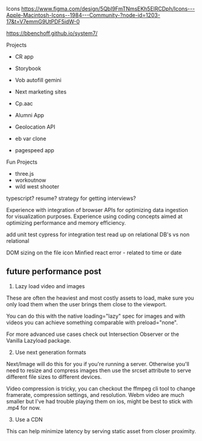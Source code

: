 Icons https://www.figma.com/design/5QbI9FmTNmsEKh5ElRCDph/Icons---Apple-Macintosh-Icons--1984---Community-?node-id=1203-17&t=V7emmG9UtPDF5idW-0

https://bbenchoff.github.io/system7/

Projects
- CR app
- Storybook
- Vob autofill gemini
- Next marketing sites
- Cp.aac

- Alumni App
- Geolocation API
- eb var clone
- pagespeed app

Fun Projects
- three.js
- workoutnow
- wild west shooter


typescript?
resume?
strategy for getting interviews?


Experience with integration of browser APIs for optimizing data ingestion for visualization purposes.
Experience using coding concepts aimed at optimizing performance and memory efficiency.


add unit test
cypress for integration test
read up on relational DB's vs non relational


DOM sizing on the file icon
Minfied react error - related to time or date

## future performance post
1. Lazy load video and images

These are often the heaviest and most costly assets to load, make sure you only load them when the user brings them close to the viewport.

You can do this with the native loading="lazy" spec for images and with videos you can achieve something comparable with preload="none".

For more advanced use cases check out Intersection Observer or the Vanilla Lazyload package.

2. Use next generation formats

Next/Image will do this for you if you're running a server. Otherwise you'll need to resize and compress images then use the srcset attribute to serve different file sizes to different devices.

Video compression is tricky, you can checkout the ffmpeg cli tool to change framerate, compression settings, and resolution. Webm video are much smaller but I've had trouble playing them on ios, might be best to stick with .mp4 for now.

3. Use a CDN

This can help minimize latency by serving static asset from closer proximity.

